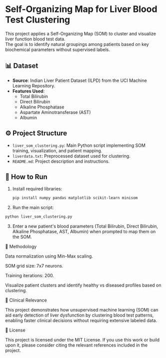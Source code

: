 # Self-Organizing Map for Liver Blood Test Clustering

This project applies a Self-Organizing Map (SOM) to cluster and visualize liver function blood test data.  
The goal is to identify natural groupings among patients based on key biochemical parameters without supervised labels.



## 📊 Dataset
- **Source**: Indian Liver Patient Dataset (ILPD) from the UCI Machine Learning Repository.
- **Features Used**:
  - Total Bilirubin
  - Direct Bilirubin
  - Alkaline Phosphatase
  - Aspartate Aminotransferase (AST)
  - Albumin



## ⚙️ Project Structure
- `liver_som_clustering.py`: Main Python script implementing SOM training, visualization, and patient mapping.
- `liverdata.txt`: Preprocessed dataset used for clustering.
- `README.md`: Project description and instructions.



## 🚀 How to Run
1. Install required libraries:
   ```bash
   pip install numpy pandas matplotlib scikit-learn minisom
   ```
2. Run the main script:
  ```bash
  python liver_som_clustering.py
  ```
3. Enter a new patient's blood parameters (Total Bilirubin, Direct Bilirubin, Alkaline Phosphatase, AST, Albumin) when prompted to map them on the SOM.


🧠 Methodology


Data normalization using Min-Max scaling.

SOM grid size: 7x7 neurons.

Training iterations: 200.

Visualize patient clusters and identify healthy vs diseased profiles based on clustering.


🏥 Clinical Relevance


This project demonstrates how unsupervised machine learning (SOM) can aid early detection of liver dysfunction by clustering blood test patterns, enabling faster clinical decisions without requiring extensive labeled data.

📜 License

This project is licensed under the MIT License.
If you use this work or build upon it, please consider citing the relevant references included in the project.
